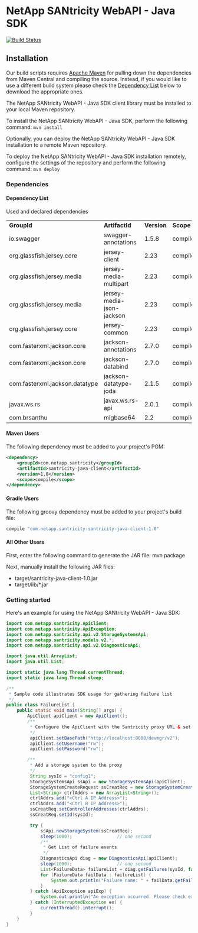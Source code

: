 
# NetApp SANtricity WebAPI - Java SDK

[![Build Status](https://travis-ci.org/NetApp/santricity-webapi-javasdk.svg?branch=master)](https://travis-ci.org/NetApp/santricity-webapi-javasdk)

## Installation

Our build scripts requires [Apache Maven](https://maven.apache.org/) for pulling down the dependencies from Maven Central and compiling the source. 
Instead, if you would like to use a different build system please check the [Dependency List](####DependencyList) below to download the appropriate ones. 

The NetApp SANtricity WebAPI - Java SDK client library must be installed to your local Maven repository.

To install the NetApp SANtricity WebAPI - Java SDK, perform the following command: ``mvn install``

Optionally, you can deploy the NetApp SANtricity WebAPI - Java SDK installation to a remote Maven repository.

To deploy the NetApp SANtricity WebAPI - Java SDK installation remotely, configure the settings of the repository and perform the following command: ``mvn deploy``


### Dependencies

#### Dependency List

Used and declared dependencies

<table class="bodyTable">

<tbody>

<tr class="a">

<td><b>GroupId</b></td>

<td><b>ArtifactId</b></td>

<td><b>Version</b></td>

<td><b>Scope</b></td>

<td><b>Type</b></td>

<td><b>Optional</b></td>

</tr>

<tr class="b">

<td>io.swagger</td>

<td>swagger-annotations</td>

<td>1.5.8</td>

<td>compile</td>

<td>jar</td>

<td>false</td>

</tr>

<tr class="a">

<td>org.glassfish.jersey.core</td>

<td>jersey-client</td>

<td>2.23</td>

<td>compile</td>

<td>jar</td>

<td>false</td>

</tr>

<tr class="b">

<td>org.glassfish.jersey.media</td>

<td>jersey-media-multipart</td>

<td>2.23</td>

<td>compile</td>

<td>jar</td>

<td>false</td>

</tr>

<tr class="a">

<td>org.glassfish.jersey.media</td>

<td>jersey-media-json-jackson</td>

<td>2.23</td>

<td>compile</td>

<td>jar</td>

<td>false</td>

</tr>

<tr class="b">

<td>org.glassfish.jersey.core</td>

<td>jersey-common</td>

<td>2.23</td>

<td>compile</td>

<td>jar</td>

<td>false</td>

</tr>

<tr class="a">

<td>com.fasterxml.jackson.core</td>

<td>jackson-annotations</td>

<td>2.7.0</td>

<td>compile</td>

<td>jar</td>

<td>false</td>

</tr>

<tr class="b">

<td>com.fasterxml.jackson.core</td>

<td>jackson-databind</td>

<td>2.7.0</td>

<td>compile</td>

<td>jar</td>

<td>false</td>

</tr>

<tr class="a">

<td>com.fasterxml.jackson.datatype</td>

<td>jackson-datatype-joda</td>

<td>2.1.5</td>

<td>compile</td>

<td>jar</td>

<td>false</td>

</tr>

<tr class="b">

<td>javax.ws.rs</td>

<td>javax.ws.rs-api</td>

<td>2.0.1</td>

<td>compile</td>

<td>jar</td>

<td>false</td>

</tr>

<tr class="a">

<td>com.brsanthu</td>

<td>migbase64</td>

<td>2.2</td>

<td>compile</td>

<td>jar</td>

<td>false</td>

</tr>

</tbody>

</table>



#### Maven Users

The following dependency must be added to your project's POM:
```xml
<dependency>
	<groupId>com.netapp.santricity</groupId>
	<artifactId>santricity-java-client</artifactId>
	<version>1.0</version>
	<scope>compile</scope>
</dependency>
```

#### Gradle Users

The following groovy dependency must be added to your project's build file:

```groovy
compile "com.netapp.santricity:santricity-java-client:1.0"
```

#### All Other Users

First, enter the following command to generate the JAR file:	mvn package

Next, manually install the following JAR files:

 * target/santricity-java-client-1.0.jar
 * target/lib/\*.jar


### Getting started

Here's an example for using the NetApp SANtricity WebAPI - Java SDK:

```java
import com.netapp.santricity.ApiClient;
import com.netapp.santricity.ApiException;
import com.netapp.santricity.api.v2.StorageSystemsApi;
import com.netapp.santricity.models.v2.*;
import com.netapp.santricity.api.v2.DiagnosticsApi;

import java.util.ArrayList;
import java.util.List;

import static java.lang.Thread.currentThread;
import static java.lang.Thread.sleep;

/**
 * Sample code illustrates SDK usage for gathering failure list
 */
public class FailureList {
	public static void main(String[] args) {
		ApiClient apiClient = new ApiClient();
		/**
		 * Configure the ApiClient with the Santricity proxy URL & set proper credentials
		 */
		 apiClient.setBasePath("http://localhost:8080/devmgr/v2");
		 apiClient.setUsername("rw");
		 apiClient.setPassword("rw");

		/**
		 * Add a storage system to the proxy
		 */
		 String sysId = "config1";
		 StorageSystemsApi ssApi = new StorageSystemsApi(apiClient);
		 StorageSystemCreateRequest ssCreatReq = new StorageSystemCreateRequest();
		 List<String> ctrlAddrs = new ArrayList<String>();
		 ctrlAddrs.add("<Ctrl A IP Address>");
		 ctrlAddrs.add("<Ctrl B IP Address>");
		 ssCreatReq.setControllerAddresses(ctrlAddrs);
		 ssCreatReq.setId(sysId);

		 try {
			 ssApi.newStorageSystem(ssCreatReq);
			 sleep(1000);                 // one second
			 /**
			  * Get List of failure events
			  */
			 DiagnosticsApi diag = new DiagnosticsApi(apiClient);
			 sleep(1000);                 // one second
			 List<FailureData> failureList = diag.getFailures(sysId, false);
			 for (FailureData failData : failureList) {
				 System.out.println("Failure name: " + failData.getFailureType().name());
	         }
		 } catch (ApiException apiExp) {
			 System.out.println("An exception occurred. Please check error: \n " + apiExp.getMessage());
		 } catch (InterruptedException ex) {
			 currentThread().interrupt();
	     }
	}
}
```
